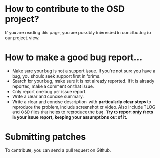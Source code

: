 # How to contribute to the OSD project?

If you are reading this page, you are possibly interested in contributing to our project. view.

# How to make a good bug report...

* Make sure your bug is not a support issue. If you're not sure you have a bug, you should seek support first in forims.
* Search for your bug, make sure it is not already reported. If it is already reported, make a comment on that issue.
* Only report one bug per issue report.
* Write a clear and concise summary. 
* Write a clear and concise description, with **particularly clear steps** to reproduce the problem, include screenshot or video. Also include TLOG and OSD files that helps to reproduce the bug. **Try to report only facts in your issue report, keeping your assumptions out of it.** 

# Submitting patches

To contribute, you can send a pull request on Github. 
